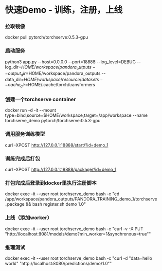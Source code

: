 
# 快速Demo - 训练，注册，上线
### 拉取镜像
docker pull pytorch/torchserve:0.5.3-gpu

### 启动服务
python3 app.py --host=0.0.0.0 --port=18888 --log_level=DEBUG --log_dir=$HOME/workspace/pandora_outputs --output_dir=$HOME/workspace/pandora_outputs --data_dir=$HOME/workspace/resource/datasets --cache_dir=$HOME/.cache/torch/transformers

### 创建一个torchserve container
docker run -d -it --mount type=bind,source=$HOME/workspace,target=/app/workspace --name torchserve_demo pytorch/torchserve:0.5.3-gpu

### 调用服务训练模型
curl -XPOST http://127.0.0.1:18888/start\?id=demo_1

### 训练完成后打包
curl -XPOST http://127.0.0.1:18888/package\?id=demo_1

### 打包完成后登录到docker里执行注册脚本
docker exec -it --user root torchserve_demo bash -c "cd /app/workspace/pandora_outputs/PANDORA_TRAINING_demo_1/torchserve_package && bash register.sh demo 1.0"

### 上线（添加worker）
docker exec -it --user root torchserve_demo bash -c "curl -v -X PUT \"http://localhost:8081/models/demo?min_worker=1&synchronous=true\""

### 推理测试
docker exec -it --user root torchserve_demo bash -c "curl -d \"data=hello world\" \"http://localhost:8080/predictions/demo/1.0\""

